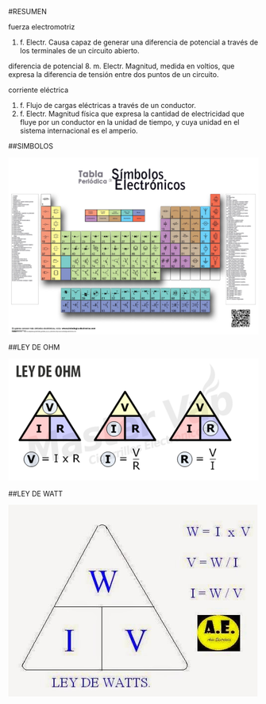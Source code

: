 #RESUMEN

fuerza electromotriz
1. f. Electr. Causa capaz de generar una diferencia de potencial a través de los terminales de un circuito abierto.

diferencia de potencial
8. m. Electr. Magnitud, medida en voltios, que expresa la diferencia de tensión entre dos puntos de un circuito.

corriente eléctrica
1. f. Flujo de cargas eléctricas a través de un conductor.
2. f. Electr. Magnitud física que expresa la cantidad de electricidad que fluye por un conductor en la unidad de tiempo, y cuya unidad en el sistema internacional es el amperio.

##SIMBOLOS

![simbolos](./SIMBOLOS.jpg)

##LEY DE OHM

![ohm](./Ohm.png)

##LEY DE WATT

![watt](./Watts.JPG)

